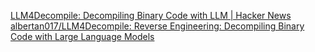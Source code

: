 
[LLM4Decompile: Decompiling Binary Code with LLM | Hacker News](https://news.ycombinator.com/item?id=39733275)
[albertan017/LLM4Decompile: Reverse Engineering: Decompiling Binary Code with Large Language Models](https://github.com/albertan017/LLM4Decompile)
